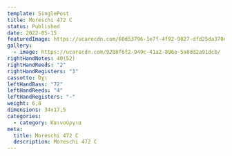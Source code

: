 ```yaml
---
template: SinglePost
title: Moreschi 472 C
status: Published
date: 2022-05-15
featuredImage: https://ucarecdn.com/60d53796-1e7f-4f92-9827-dfd25da370cc/
gallery:
  - image: https://ucarecdn.com/9208f6f2-949c-41a2-896e-5a8dd2a91dcb/
rightHandNotes: 40(52)
rightHandReeds: "2"
rightHandRegisters: "3"
cassotto: Όχι
leftHandBass: "72"
leftHandReeds: "4"
leftHandRegisters: "-"
weight: 6,8
dimensions: 34x17,5
categories:
  - category: Καινούργια
meta:
  title: Moreschi 472 C
  description: Moreschi 472 C
---
```

